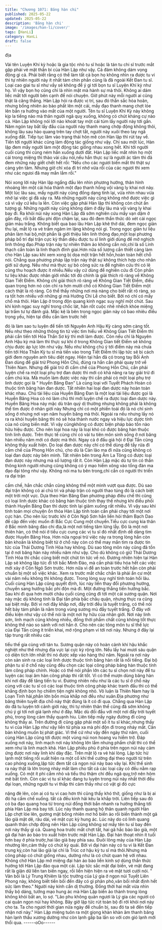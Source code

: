 ```yaml
---
title: "Chương 1071: Băng hàn chi"
published: 2025-05-22
updated: 2025-05-22
description: 'Băng hàn chi'
image: '/images/han-li/cover/'
tags: [HanLi]
category: HanLi
draft: false
---
```


địa

Vài tên Luyện Khí kỳ hoặc là gia tộc nhỏ tu sĩ hoặc là tán tu chi sĩ
trước mắt gặp phải vẻ mặt thần bí của Hàn Lập như vậy. Cả đám
không dám vọng động gì cả.
Phải biết rằng có thể làm tất cả bọn họ không nhìn ra được tu vi
thì tự nhiên người này ít nhất tám chín phần cũng là đã ngoài Kết
Đan tu sĩ. Loại cao giai tu sĩ như vầy sẽ không để ý gì tới bọn tu
sĩ Luyện Khí kỳ như họ. Vì vậy bọn họ cũng chỉ là nhìn mặt mà
hành sự mà thôi. Không ai dám liếc mắt tới người bên cạnh để
nói chuyện. Giờ phút này mỗi người ai cũng thật là căng thẳng.
Hàn Lập hỏi ra được vị trí, sau đó thần sắc hòa hoãn, nhưng
bổng nhiên áo bào phất lên một cái, mấy đạo thanh mang chợt
lóe lên bắn ra hướng vào mắt của một người. Tên tu sĩ Luyện Khí
Kỳ này không kịp la tiếng nào mà thân người ngã quỵ xuống,
không có chút kháng cự nào cả. Hàn Lập không nói lời nào khoát
tay một cái túm lấy người này tới gần. Năm ngón tay bắt lấy đầu
của người này thanh mang chớp động không thôi, không lâu sau
hào quang trên tay chợt tắt, người này xuôi theo tay ngã xuống
đất. Tiếp tục lâm vào trạng thái hôn mê còn Hàn lập thì rút tay về.
Tiến tới người khác cũng làm động tác giống như vậy. Chỉ sau
một lúc, Hàn lập đem mấy người làm một động tác giống nhau
xong hết. Khi tới người cuối cùng thì cũng ném hắn xuống dưới
đất. Hàn Lập liếc mắt nhìn họ một cái trong miệng thì thào vài câu
nói,nếu hắn thực sự là người ác tâm thì đã đem những này giết
chết hết rồi:
"Nếu cho các ngươi biến mất thì thật sự càng yên tâm. Nhưng giờ
chỉ xóa đi trí nhớ vừa rồi của các ngươi thì xem như các ngưoi đã
may mắn lắm rồi."

Nói xong lời này Hàn lập ngẩng đầu lên nhìn phương hướng, thân
hình nhoáng lên một cái hóa thành một đạo thanh hồng vội vàng
ly khai nơi này.
Một lúc lâu sau, mấy người này cũng đồng dạng tỉnh lại, vừa nhìn
nhau vừa nhớ lại việc gì đã xảy ra. Mà những người này cũng
không nhớ được việc gì cả vì vậy cứ kêu la lên. Còn việc gặp
phải Hàn lập thì không còn chút ấn tượng gì. Những người này
cũng không dám ở đây lâu mà vội vàng ly khai bay đi.
Ra khỏi núi này xong Hàn Lập đã sớm nghiên cứu mấy vạn dặm
ở gần đây, rồi bắt đầu phi độn chậm lại, sau đó đem thần thức dò
xét cái ngọc giản màu trắng. Không biết qua bao lâu Hàn Lập khẽ
thở dài, đem ngọc giản thu lại, mắt lộ ra vẻ trầm ngâm im lặng
không nói gì.
Trong ngọc giản tư liệu phân làm hai bộ,một phần là giới thiệu liên
linh thông đạo,một loại phương pháp bố trí đại trận cực kỳ thần
diệu được tu sĩ linh giới dùng để mở nghịch linh thông đạo.Pháp
trận này tự nhiên thâm ảo không cần nói,chỉ là số Linh thạch cần
toàn là linh thạch đỉnh giai.Hơn nữa số lượng cần thiết càng làm
cho Hàn Lập sau khi xem xong bị dọa một trận hết hồn,hoàn toàn
hết chỗ nói.
Chẳng qua phương pháp lập trận này thật sự không thích hợp
cho nhân giới sử dụng. Nếu như mà thực sự bỏ công sức ra để
nghiên cứu thì có lẽ cũng thu hoạch được ít nhiều.Nếu vậy cứ
dùng để nghiên cứu đi Còn phần tư liệu khác được nhân giới
nhắc tới đó chính là giải thích rõ ràng về Không Gian Tiết Điểm.
Không chỉ giải thích rõ ràng về Không Gian Tiết Điểm, điều quan
trọng hơn nó còn chỉ ra hơn mười chổ có Không Gian Tiết Điểm
một cách thật là rõ ràng. Có thể thấy những nơi mà nàng cho biết
rất rõ ràng, so ra tốt hơn nhiều với những gì mà Hướng Chi Lễ
cho biết. Bởi nó chỉ có mấy chổ mà thôi. Hàn Lập ở trong độn
quang kinh ngạc suy nghĩ một chút.
Sau khi kinh ngạc suy nghĩ trong chốc lát, hắn rốt cuộc nhẽ nhếch
khóe miệng lại trầm tư tự đánh giá. Mặc kệ là bên trong ngọc giản
này có bao nhiêu điều trọng yếu, hiện tại điều cần làm trước hết

đó là làm sao tu luyện để tiến tới Nguyên Anh Hậu Kỳ càng sớm
càng tốt. Nếu như theo những thông tin từ việc tìm hiểu về Không
Gian Tiết Điểm thì phải cần tiến tới Hóa Thần Sơ kỳ thì mới làm
được.
Còn nếu chỉ là Nguyên Anh Hậu kỳ mà làm thì thực sự khi ở trong
Không Gian tiết Điểm sẽ không chịu được áp lực lớn như vậy.
Nếu như không chú ý tới điểm này mà chưa tiến tới Hóa Thần Kỳ
tu sĩ mà tiến vào trong Tiết Điểm thì lập tức sẽ bị cách giới đem
nguyên anh tiêu diệt ngay.
Hiện tại hắn đã có trong tay Bồi Anh Đan dùng để giải trừ Phong
Hồn Chú, đúng ra hắn cần phải quay trở về Thiên Nam. Nhưng
để giải trừ đi cấm chế của Phong Hồn Chú, cần phải luyện chế ra
một loại phụ trợ đan dược thì mới có khả năng ra tay giải trừ đi
cấm chú kia. Mà muốn làm được việc này thì cần phải có một loại
phụ trợ linh dược gọi là " Huyền Băng Đan" Là cùng loại với Tuyết
Phách Hoàn có thuộc tính băng hàn đan dược. Tất nhiên hai loại
đan dược này hoàn toàn khác nhau. Chủ tài liệu của Huyền Băng
Đan là một loại tài liệu được gọi là Huyền Băng Hoa cò nó làm
chủ thì mới luyện chế ra được loại đan dược này. Huyền Băng
Hoa này mặc dù trân quý dị thường nhưng không phải là không
thể tìm được ở nhân giới này Nhưng chỉ có một phiền toái đó là
nó chỉ sinh sống ở nhưng nơi vạn năm huyền băng mà thôi.
Ngoài ra nếu nhưng lấy nó ra ra khỏi huyền băng thì nó sẽ hóa
thành nước ngay và hiệu lực dược tính của nó cũng biến mất. Vì
vậy cũngkhông có được biện pháp bảo tồn nào hữu hiệu được.
Cho nên loại hoa này là loại khó có được băng hàn thuộc tính linh
dược. Trên thực tế củng chỉ có vài tu tiên môn sinh sống ở nơi
băng hàn nhiều năm mới có được mà thôi. Ngay cả ở đấu giá hội
ở Đại Tấn cũng không thấy xuất hiện. Do loại đan dược này chỉ
có thể dùng để tẩy rửa đi cấm chế của Phong Hồn chú, cho dù là
Càn lão ma đi nữa cũng không có loại đan dược này bên mình.
Tất nhiên bên trong Âm La Tông có được loại đan dược này
nhưng mà số lượng rất ít. Còn Hàn Lập mặc dù tự tin có thần
thông kinh người nhưng cũng không có ý mạo hiểm xông vào
tổng đàn ma đạo đại tông như vậy.
Không nói ma tu bên trong,chỉ cần có người thi triển ra đại trận

cấm chế, hắn chắc chắn cũng không thể một mình vượt qua
được. Dù sao đại trận không có ai chủ trì và pháp trận có người
thao túng đó là cách biệt một trời một vực. Dựa theo Hàn Băng
Đan phương pháp điều chế thì cũng có loại linh dược khác có
băng hàn thuộc tính thay thế nhưng khi điều phối thành Huyền
Băng Đan thì dược tính lại giảm xuống rất nhiều. Vì vậy sau khi
tính toán mọi chuyện ổn thỏa Hàn Lập tính toán cần phải chạy tới
một nơi cực hàn. Cho nên lúc trước khi ở Côn Ngô Sơn hắn liền
hỏi thăm Bạch Dao đề cập đến việc muốn đi Bắc Cực Cung một
chuyến.Tiểu cực cung kia thân ở Bắc minh băng đảo chi địa,là
một nơi tiếng tăm lừng lẫy. Đó là một nơi thiên hàn, có thể nói ở
tiểu cực cung các vị tu sĩ đó nhất định dễ dàng tìm được Huyền
Băng Hoa.
Hơn nữa ngoại trừ việc này ra trong lòng hắn còn băn khoăn là
không biết từ ở chổ này còn có thể may mắn tìm ra được tin tức
của Thái Dương Tinh Hỏa hay không. Dù sao tông môn này cũng
đã tồn tại ở nơi băng hàn này nhiều năm như vậy. Cho dù không
có giữ Thái Dương Tinh Hỏa thì chắc cũng biết một chút tin tức về
nó.
Đương nhiên hiện tại Hàn Lập sẽ không lập tức đi tới bắc Minh
Đảo, mà cần phải tiêu hóa hết các việc mới xảy ở Côn Ngô Sơn
trước. Hơn nữa vì để an toàn trước hết hắn còn phải chuẩn bị
một số việc khác. Xem ra trước mắt chắc chắn là phải ẩn cư một
vài năm nếu không thì không được. Trong lòng suy nghĩ tính toán
hồi lâu.
Cuối cùng Hàn Lập cũng quyết định, lúc này liền thay đổi phương
hướng, chuyển sang hướng bắc phi độn mà đi. Một đường thẳng
tiến hướng bắc. Sau khi đi qua hơn mười châu cuối cùng cũng đi
tới một cái sương quận. Nơi này mặc dù không tính là Đại tấn
phía bắc châu quận, nhưng thực ra cũng sai biệt mấy. Bởi vì nơi
đây khắp nơi, đầy trời đều là tuyết trắng, có thể nói hết bảy tám
phần là nằm trong vùng sương mù đầy tuyết trắng. Ở đây với
điều kiện như vậy có thể nói là một nơi hy hữu của nhân giới. Nơi
này linh sơn, linh mạch cũng không nhiều, đồng thời phẩm chất
cũng không tốt thực không thể nào so sánh với nơi hắn ở. Cho
nên các tông môn tu sĩ thế lực của Đại Tấn cũng ít triển khai, mở
rộng phạm vi tới nơi này. Nhưng ở đây lại tập trung rất nhiều các

tiểu thế gia cùng với tán tu.
Sương quận này có hoàn cảnh khí hậu khắc nghiệt như thế
nhưng địa vực lại cực kỳ rộng lớn. Nếu lấy hai mươi sáu quận có
diện tích lớn nhất thì nó được xếp vào hàng thứ năm. Ngoài ra
nơi này còn sản sinh ra các loại linh dược thuộc tính băng hàn rất
là nổi tiếng. Đại bộ phận tu sĩ ở chổ này cũng đều chọn các loại
công pháp băng hàn thuộc tính làm công pháp chính. Hoặc có thể
nói phần lớn các tu sĩ chọn nơi này để tu luyện các loại âm hàn
công pháp thì rất tốt. Vì có thể mượn dùng băng hàn khí nơi đây
để tăng tiến tu vi. Đương nhiên nếu như là các tu sĩ ở chổ này
cùng với các tu sĩ có các loại thuộc tính công pháp khác tranh đấu
thì có thể khẳng định bọn họ chiếm tiện nghi không nhỏ.
Vô luận là Thiên Nam hay là Loạn Tinh hải,phần lớn bốn mùa
khắp nơi đều như xuân.Địa phương như băng thiên tuyết địa chỗ
này thật đúng là ít có đi qua.
Chẳng qua Hàn Lập do đã tu luyện tới cảnh giới này, thì tự nhiên
thân thể cũng đã sớm không chú ý gì tới nơi giá lạnh như ở đây.
Mặc dù đối đầu với một nơi đầy trời tuyết phủ, trong lòng cảm
thấy quạnh hiu. Liên tiếp mấy ngày đường đi cũng không thấy ai.
Trên đường đi cũng gặp phải một số ít tu sĩ khác,nhưng thấy tu vi
của Hàn Lập như vậy liền từ phía xa mà phi độn đi trong nháy
mắt. Căn bản không muốn bị phát giác. Vì thế cứ như vậy đến
ngày thứ năm, cuối cùng Hàn Lập cũng tới được một vùng núi
non hoang vu hiểm trở.
Đáp xuống nơi này, linh mạch nơi này không lớn lắm nhưng phẩm
chất thì có thể xem như là linh mạch khá. Hàn Lập phiêu phù ở
phía trên ngọn núi này cảm ứng được nơi này linh khí dày đặc.
Trên mặt lộ ra vẻ hài lòng. Lập tức hừ lạnh một tiếng rồi xuất hiện
ra một cổ khí thế cường đại theo người từ trên cao phóng
xuống,lập tức đem tất cả ngọn núi này bao vây lại. Khí thế sinh ra
này thật là lớn trong nháy mắt làm cho tất cả các loại cây cỏ đều
nằm rạp xuống. Có một ít phi cầm nhỏ và tiểu thú thậm chí đều
ngã quỵ,trở nên hôm mê bất tỉnh.
Còn các vị tu sĩ khác đang tu luyện trong núi này nhất thời đều đại
loạn, những người tu vi thấp thì cảm thấy như có vật gì đó cực

nặng đè lên, còn ai có tu vi cao hơn thì cũng thấy khó thở, giống
như là bị ai đó hạ cấm chế xuống. tất cả đều kinh hãi kêu la khắp
trời. Liên tiếp sau đó có ba đạo quang hoa từ trong núi đồng thời
bắn nhanh ra hướng thẳng tới phía Hàn Lập mà bay tới.
Lúc này thanh quang hộ thân quanh người Hàn Lập chợt lóe lên,
gương mặt bổng nhiên mơ hồ biến ảo rồi biến thành một gã lão
giả mặt dê, râu dài, vẻ mặt cực kỳ hung ác. Lúc này do có linh
quang quanh thân chớp động nên Hàn Lập cũng không sợ mấy
tên tu sĩ bay đến nơi này thấy gì cả. Quang hoa trước mắt chợt
tắt, hai gã hắc bào lão giả, một gã đại hán áo bào tro xuất hiện
trước mặt Hàn Lập. Đại hán thoạt nhìn ít tuổi hơn bay ở phía
trước,hai lão giả bay phía sau. Đuôi lông mày của Hàn Lập
nhướng lên,cảm thấy có chút kỳ quái. Bởi vì đại hán này có tu vi
là Kết Đan trung kỳ,còn hai lão giả lại chỉ là Trúc cơ hậu kỳ tu sĩ
mà thôi.Nhưng mà công pháp có chút giống nhau, dường như là
có chút quan hệ với nhau.
Không chờ Hàn Lập mở miệng đại hán áo bào liền kinh sợ dùng
thần thức hướng tới Hàn Lập đảo qua một cái. Lập tức sắc mặt
đại biến, vẻ mặt đang rất là giận dữ liền tan biến ngay, rồi liền
hiện hiện ra vẻ mặt tươi cười nói. " Vãn bối là Lý Trung Khiêm là
tộc trưởng của Lý gia ở ngọn núi Tuyết Liên Phong này, không
biết tiền bối đến đây có gì phân phó,vãn bối nhất định hết sức làm
theo."
Người này kính cẩn dị thường. Đồng thời hai mắt vừa nhìn thấy
bộ dáng, tướng mạo hung ác mà Hàn Lập biến ảo thành trong
lòng không khỏi bất an, lo sợ.
"Lão phu không quản ngươi là Lý gia các ngươi có cai quản ngọn
núi hay không. Bây giờ lập tức rút toàn bộ đi rời khỏi nơi này cho
ta. Ta cho ngươi thời gian nửa ngày để chuẩn bị, sau đó ta sẽ đến
tiếp nhận nơi này." Hàn Lập miệng tuôn ra một giọng khàn khàn
âm thanh băng hàn lạnh thấu xương dường như còn lạnh gấp ba
lần so với cơn gió lạnh mới thổi qua.
------oOo------
